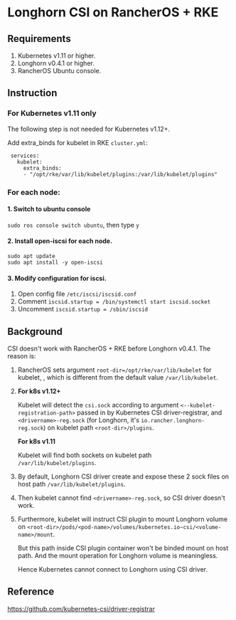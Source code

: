 # Longhorn CSI on RancherOS + RKE

## Requirements
  1. Kubernetes v1.11 or higher.
  2. Longhorn v0.4.1 or higher.
  3. RancherOS Ubuntu console.


## Instruction
### For Kubernetes v1.11 only 
  The following step is not needed for Kubernetes v1.12+.

  Add extra_binds for kubelet in RKE `cluster.yml`:
  ```
   services:
     kubelet:
       extra_binds:
       - "/opt/rke/var/lib/kubelet/plugins:/var/lib/kubelet/plugins" 
   ```
   
### For each node:
  #### 1. Switch to ubuntu console

  `sudo ros console switch ubuntu`, then type `y`

  #### 2. Install open-iscsi for each node. 
  ```
  sudo apt update
  sudo apt install -y open-iscsi
  ```
  #### 3. Modify configuration for iscsi. 
    
  1. Open config file `/etc/iscsi/iscsid.conf`
  2. Comment `iscsid.startup = /bin/systemctl start iscsid.socket`
  3. Uncomment `iscsid.startup = /sbin/iscsid`
    


## Background 
CSI doesn't work with RancherOS + RKE before Longhorn v0.4.1. The reason is:

1. RancherOS sets argument `root-dir=/opt/rke/var/lib/kubelet` for kubelet, , which is different from the default value `/var/lib/kubelet`.
                                                                             
2. **For k8s v1.12+**

     Kubelet will detect the `csi.sock` according to argument `<--kubelet-registration-path>` passed in by Kubernetes CSI driver-registrar, and `<drivername>-reg.sock` (for Longhorn, it's `io.rancher.longhorn-reg.sock`) on kubelet path `<root-dir>/plugins`.
   
   **For k8s v1.11**
   
     Kubelet will find both sockets on kubelet path `/var/lib/kubelet/plugins`.
   
3. By default, Longhorn CSI driver create and expose these 2 sock files on host path `/var/lib/kubelet/plugins`.

4. Then kubelet cannot find `<drivername>-reg.sock`, so CSI driver doesn't work.

5. Furthermore, kubelet will instruct CSI plugin to mount Longhorn volume on `<root-dir>/pods/<pod-name>/volumes/kubernetes.io~csi/<volume-name>/mount`.

   But this path inside CSI plugin container won't be binded mount on host path. And the mount operation for Longhorn volume is meaningless.
   
   Hence Kubernetes cannot connect to Longhorn using CSI driver.

## Reference
https://github.com/kubernetes-csi/driver-registrar
